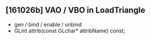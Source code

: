 ## [161026b] VAO / VBO in LoadTriangle 
 - gen / bind / enable / unbind
 - GLint attrib(const GLchar* attribName) const;